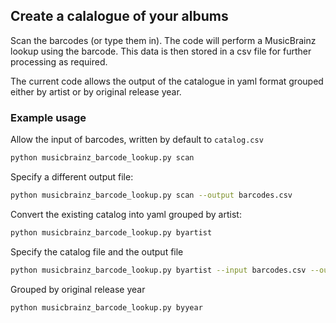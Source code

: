 ## Create a calalogue of your albums

Scan the barcodes (or type them in).  The code will perform a MusicBrainz lookup using the barcode.  This data is then stored in a csv file for further processing as required.

The current code allows the output of the catalogue in yaml format grouped either by artist or by original release year.

### Example usage

Allow the input of barcodes, written by default to `catalog.csv`

~~~ sh
python musicbrainz_barcode_lookup.py scan
~~~

Specify a different output file:

~~~sh
python musicbrainz_barcode_lookup.py scan --output barcodes.csv
~~~

Convert the existing catalog into yaml grouped by artist:

~~~sh
python musicbrainz_barcode_lookup.py byartist
~~~

Specify the catalog file and the output file

~~~sh
python musicbrainz_barcode_lookup.py byartist --input barcodes.csv --output artist-album.yaml
~~~

Grouped by original release year

~~~sh
python musicbrainz_barcode_lookup.py byyear
~~~
